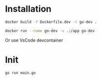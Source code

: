 # Installation 

```bash
docker build -f Dockerfile.dev -t go-dev .

docker run --name go-dev -v .:/app go-dev
```
Or use VsCode devcontainer

# Init 

```bash
go run main.go

```